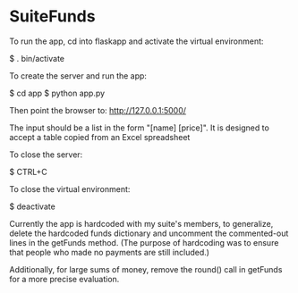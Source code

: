 # SuiteFunds

To run the app, cd into flaskapp and activate the virtual environment:

$ . bin/activate



To create the server and run the app:

$ cd app
$ python app.py

Then point the browser to:
http://127.0.0.1:5000/

The input should be a list in the form "[name] [price]".  It is designed to accept a table copied from an Excel spreadsheet

To close the server:

$ CTRL+C


To close the virtual environment:

$ deactivate

Currently the app is hardcoded with my suite's members, to generalize, delete the hardcoded funds dictionary and uncomment the commented-out lines in the getFunds method.  (The purpose of hardcoding was to ensure that people who made no payments are still included.) 

Additionally, for large sums of money, remove the round() call in getFunds for a more precise evaluation.
